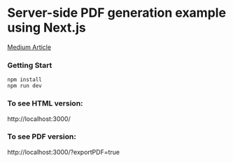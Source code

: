 Server-side PDF generation example using Next.js
=======

[Medium Article](https://medium.com/@stanleyfok/pdf-generation-with-react-componenets-using-next-js-at-server-side-ee9c2dea06a7)

### Getting Start

```
npm install
npm run dev
```

### To see HTML version:
http://localhost:3000/

### To see PDF version:
http://localhost:3000/?exportPDF=true

